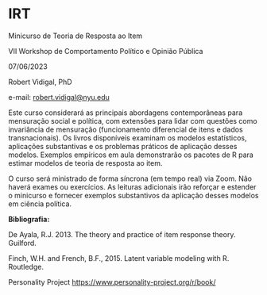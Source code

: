 # IRT
Minicurso de Teoria de Resposta ao Item

VII Workshop de Comportamento Político e Opinião Pública

07/06/2023	

Robert Vidigal, PhD

e-mail: robert.vidigal@nyu.edu

Este curso considerará as principais abordagens contemporâneas para mensuração social e política, com extensões para lidar com questões como invariância de mensuração (funcionamento diferencial de itens e dados transnacionais). Os livros disponíveis examinam os modelos estatísticos, aplicações substantivas e os problemas práticos de aplicação desses modelos. Exemplos empíricos em aula demonstrarão os pacotes de R para estimar modelos de teoria de resposta ao item.

O curso será ministrado de forma síncrona (em tempo real) via Zoom. Não haverá exames ou exercícios. As leituras adicionais irão reforçar e estender o minicurso e fornecer exemplos substantivos da aplicação desses modelos em ciência política.

**Bibliografia:**

De Ayala, R.J. 2013. The theory and practice of item response theory. Guilford.

Finch, W.H. and French, B.F., 2015. Latent variable modeling with R. Routledge.

Personality Project https://www.personality-project.org/r/book/


